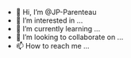 - 👋 Hi, I’m @JP-Parenteau
- 👀 I’m interested in ...
- 🌱 I’m currently learning ...
- 💞️ I’m looking to collaborate on ...
- 📫 How to reach me ...

<!---
JP-Parenteau/JP-Parenteau is a ✨ special ✨ repository because its `README.md` (this file) appears on your GitHub profile.
You can click the Preview link to take a look at your changes.
--->
